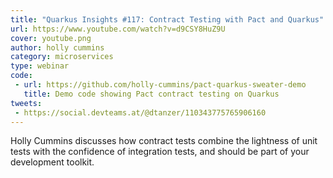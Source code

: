 ```yaml
---
title: "Quarkus Insights #117: Contract Testing with Pact and Quarkus"
url: https://www.youtube.com/watch?v=d9CSY8HuZ9U
cover: youtube.png
author: holly cummins
category: microservices
type: webinar
code: 
 - url: https://github.com/holly-cummins/pact-quarkus-sweater-demo
   title: Demo code showing Pact contract testing on Quarkus
tweets:
 - https://social.devteams.at/@dtanzer/110343775765906160
---
```


Holly Cummins discusses how contract tests combine the lightness of unit tests with the confidence of integration tests, and should be part of your development toolkit.